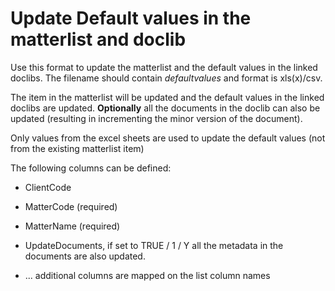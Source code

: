 # Update Default values in the matterlist and doclib

Use this format to update the matterlist and the default values in the linked doclibs. The filename should contain *defaultvalues* and format is xls(x)/csv.

The item in the matterlist will be updated and the default values in the linked doclibs are updated. **Optionally** all the documents in the doclib can also be updated (resulting in incrementing the minor version of the document).

Only values from the excel sheets are used to update the default values (not from the existing matterlist item)

The following columns can be defined:

- ClientCode

- MatterCode (required)

- MatterName (required)

- UpdateDocuments, if set to TRUE / 1 / Y all the metadata in the documents are also updated.

- ... additional columns are mapped on the list column names
